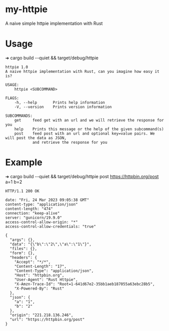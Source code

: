
# my-httpie

A naive simple httpie implementation with Rust

# Usage
➜ cargo build --quiet && target/debug/httpie 
```
httpie 1.0
A naive httpie implementation with Rust, can you imagine how easy it is?

USAGE:
    httpie <SUBCOMMAND>

FLAGS:
    -h, --help       Prints help information
    -V, --version    Prints version information

SUBCOMMANDS:
    get     feed get with an url and we will retrieve the response for you
    help    Prints this message or the help of the given subcommand(s)
    post    feed post with an url and optional key=value pairs. We will post the data as JSON,
            and retrieve the response for you

```
# Example
➜ cargo build --quiet && target/debug/httpie post https://httpbin.org/post a=1 b=2
```
HTTP/1.1 200 OK

date: "Fri, 24 Mar 2023 09:05:38 GMT"
content-type: "application/json"
content-length: "474"
connection: "keep-alive"
server: "gunicorn/19.9.0"
access-control-allow-origin: "*"
access-control-allow-credentials: "true"

{
  "args": {},
  "data": "{\"b\":\"2\",\"a\":\"1\"}",
  "files": {},
  "form": {},
  "headers": {
    "Accept": "*/*",
    "Content-Length": "17",
    "Content-Type": "application/json",
    "Host": "httpbin.org",
    "User-Agent": "Rust Httpie",
    "X-Amzn-Trace-Id": "Root=1-641d67e2-35bb1aeb187055a63ebc28b5",
    "X-Powered-By": "Rust"
  },
  "json": {
    "a": "1",
    "b": "2"
  },
  "origin": "221.218.136.246",
  "url": "https://httpbin.org/post"
}
```




